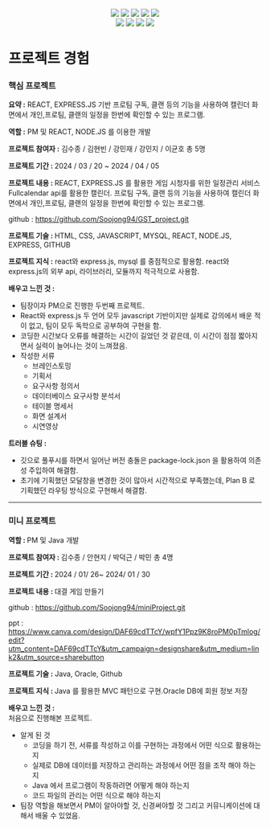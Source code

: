 <div align=center> 
<br>
<img src="https://img.shields.io/badge/JAVA-007396?style=for-the-badge&logo=java&logoColor=white">
<img src="https://img.shields.io/badge/html5-E34F26?style=for-the-badge&logo=html5&logoColor=white"> 
<img src="https://img.shields.io/badge/css-1572B6?style=for-the-badge&logo=css3&logoColor=white"> 
<img src="https://img.shields.io/badge/javascript-F7DF1E?style=for-the-badge&logo=javascript&logoColor=black"> 
<img src="https://img.shields.io/badge/mysql-4479A1?style=for-the-badge&logo=mysql&logoColor=white"> 

<br>

<img src="https://img.shields.io/badge/react-61DAFB?style=for-the-badge&logo=react&logoColor=black"> 
<img src="https://img.shields.io/badge/node.js-339933?style=for-the-badge&logo=Node.js&logoColor=white">
<img src="https://img.shields.io/badge/express-000000?style=for-the-badge&logo=express&logoColor=white"> 
<img src="https://img.shields.io/badge/github-181717?style=for-the-badge&logo=github&logoColor=white">
  </div>


<!--
**Soojong94/Soojong94** is a ✨ _special_ ✨ repository because its `README.md` (this file) appears on your GitHub profile.

Here are some ideas to get you started:

- 🔭 I’m currently working on ...
- 🌱 I’m currently learning ...
- 👯 I’m looking to collaborate on ...
- 🤔 I’m looking for help with ...
- 💬 Ask me about ...
- 📫 How to reach me: ...
- 😄 Pronouns: ...
- ⚡ Fun fact: ...
-->
<div align = left>

<h1>프로젝트 경험</h1>

<h3>핵심 프로젝트</h3>

<strong>요약 :</strong> REACT, EXPRESS.JS 기반 프로팀 구독, 클랜 등의 기능을 사용하여 캘린더 화면에서 개인,프로팀, 클랜의 일정을 한번에 확인할 수 있는 프로그램.

<strong>역할 :</strong> PM 및 REACT, NODE.JS 를 이용한 개발

<strong>프로젝트 참여자 :</strong> 김수종 / 김현빈 / 강민재 / 강민지 / 이균호 총 5명

<strong> 프로젝트 기간 : </strong> 2024 / 03 / 20 ~ 2024 / 04 / 05 

<strong>프로젝트 내용 : </strong> REACT, EXPRESS.JS 를 활용한 게임 시청자를 위한 일정관리 서비스
Fullcalendar api를 활용한 캘린더. 프로팀 구독, 클랜 등의 기능을 사용하여 캘린더 화면에서 개인,프로팀, 클랜의 일정을 한번에 확인할 수 있는 프로그램.

github : https://github.com/Soojong94/GST_project.git


<strong>프로젝트 기술 : </strong>HTML, CSS, JAVASCRIPT, MYSQL, REACT, NODE.JS, EXPRESS, GITHUB

<strong>프로젝트 지식 :</strong> react와 express.js, mysql 를 중점적으로 활용함. react와 express.js의 외부 api, 라이브러리, 모듈까지 적극적으로 사용함.


<strong>배우고 느낀 것 : </strong>
  - 팀장이자 PM으로 진행한 두번째 프로젝트. 
  - React와 express.js 두 언어 모두 javascript 기반이지만 실제로 강의에서 배운 적이 없고, 팀이 모두 독학으로 공부하여 구현을 함. 
  - 코딩한 시간보다 오류를 해결하는 시간이 길었던 것 같은데, 이 시간이 점점 짧아지면서 실력이 늘어나는 것이 느껴졌음.
  - 작성한 서류
    - 브레인스토밍
    - 기획서
    - 요구사항 정의서
    - 데이터베이스 요구사항 분석서
    - 테이블 명세서
    - 화면 설계서
    - 시연영상


<strong>트러블 슈팅 :</strong>
  - 깃으로 풀푸시를 하면서 일어난 버전 충돌은 package-lock.json 을 활용하여 의존성 주입하여 해결함.
  - 초기에 기획했던 모달창을 변경한 것이 많아서 시간적으로 부족했는데, Plan B 로 기획했던 라우팅 방식으로 구현해서 해결함. 


--------------------------------------------------------------

<h3>미니 프로젝트</h3>

<strong>역할 : </strong> PM 및 Java 개발

<strong>프로젝트 참여자 : </strong>   김수종 / 안현지 / 박덕근 / 박민 총 4명

<strong> 프로젝트 기간 : </strong>   2024 / 01/ 26~ 2024/ 01 / 30

<strong>프로젝트 내용 : </strong>   대결 게임 만들기

github : https://github.com/Soojong94/miniProject.git

ppt : https://www.canva.com/design/DAF69cdTTcY/wpfY1Ppz9K8roPM0pTmlog/edit?utm_content=DAF69cdTTcY&utm_campaign=designshare&utm_medium=link2&utm_source=sharebutton

<strong>프로젝트 기술 :</strong> Java, Oracle, Github

<strong>프로젝트 지식 : </strong>Java 를 활용한 MVC 패턴으로 구현.Oracle DB에 회원 정보 저장

<strong>배우고 느낀 것 : </strong>
<br>
처음으로 진행해본 프로젝트. 

  - 알게 된 것
    - 코딩을 하기 전, 서류를 작성하고 이를 구현하는 과정에서 어떤 식으로 활용하는지
    - 실제로 DB에 데이터를 저장하고 관리하는 과정에서 어떤 점을 조작 해야 하는지 
    - Java 에서 프로그램이 작동하려면 어떻게 해야 하는지
    - 코드 파일의 관리는 어떤 식으로 해야 하는지
  - 팀장 역할을 해보면서 PM이 알아야할 것, 신경써야할 것 그리고 커뮤니케이션에 대해서 배울 수 있었음.





  </div>

